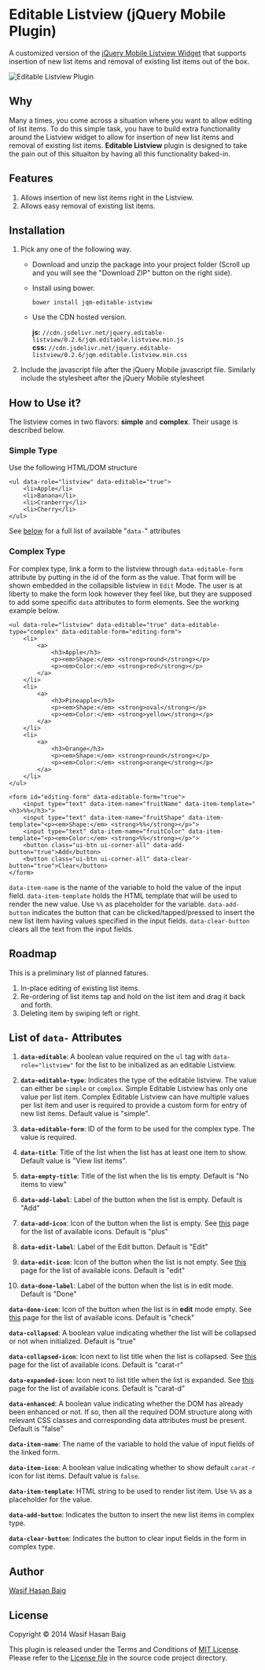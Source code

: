 Editable Listview (jQuery Mobile Plugin)
========================================
A customized version of the [jQuery Mobile Listview Widget](http://demos.jquerymobile.com/1.4.2/listview/) that supports insertion of new list items and removal of existing list items out of the box.

![Editable Listview Plugin](editable-listview.png?raw=true)

## Why
Many a times, you come across a situation where you want to allow editing of list items. To do this simple task, you have to build extra functionality around the Listview widget to allow for insertion of new list items and removal of existing list items. **Editable Listview** plugin is designed to take the pain out of this situaiton by having all this functionality baked-in.

## Features

1. Allows insertion of new list items right in the Listview.
2. Allows easy removal of existing list items.

## Installation
1. Pick any one of the following way.

    * Download and unzip the package into your project folder (Scroll up and you will see the "Download ZIP" button on the right side).

    * Install using bower.
    
        `bower install jqm-editable-istview`
    
    * Use the CDN hosted version.

        __js:__ `//cdn.jsdelivr.net/jquery.editable-listview/0.2.6/jqm.editable.listview.min.js`  
        __css:__ `//cdn.jsdelivr.net/jquery.editable-listview/0.2.6/jqm.editable.listview.min.css`

2. Include the javascript file after the jQuery Mobile javascript file. Similarly include the stylesheet after the jQuery Mobile stylesheet

## How to Use it?
The listview comes in two flavors: __simple__ and __complex__. Their usage is described below.

### Simple Type
Use the following HTML/DOM structure

```
<ul data-role="listview" data-editable="true">
    <li>Apple</li>
    <li>Banana</li>
    <li>Cranberry</li>
    <li>Cherry</li>
</ul>
```

See [below](#attributes) for a full list of available "`data-`" attributes

### Complex Type
For complex type, link a form to the listview through `data-editable-form` attribute by putting in the id of the form as the value. That form will be shown embedded in the collapsible listview in `Edit` Mode. The user is at liberty to make the form look however they feel like, but they are supposed to add some specific `data` attributes to form elements. See the working example below.

```
<ul data-role="listview" data-editable="true" data-editable-type="complex" data-editable-form="editing-form">
    <li>
        <a>
            <h3>Apple</h3>
            <p><em>Shape:</em> <strong>round</strong></p>
            <p><em>Color:</em> <strong>red</strong></p>
        </a>
    </li>
    <li>
        <a>
            <h3>Pineapple</h3>
            <p><em>Shape:</em> <strong>oval</strong></p>
            <p><em>Color:</em> <strong>yellow</strong></p>
        </a>
    </li>
    <li>
        <a>
            <h3>Orange</h3>
            <p><em>Shape:</em> <strong>round</strong></p>
            <p><em>Color:</em> <strong>orange</strong></p>
        </a>
    </li>
</ul>

<form id="editing-form" data-editable-form="true">
    <input type="text" data-item-name="fruitName" data-item-template="<h3>%%</h3>">
    <input type="text" data-item-name="fruitShape" data-item-template="<p><em>Shape:</em> <strong>%%</strong></p>">
    <input type="text" data-item-name="fruitColor" data-item-template="<p><em>Color:</em> <strong>%%</strong></p>">
    <button class="ui-btn ui-corner-all" data-add-button="true">Add</button>
    <button class="ui-btn ui-corner-all" data-clear-button="true">Clear</button>
</form>
```

`data-item-name` is the name of the variable to hold the value of the input field. `data-item-template` holds the HTML template that will be used to render the new value. Use `%%` as placeholder for the variable. `data-add-button` indicates the button that can be clicked/tapped/pressed to insert the new list item having values specified in the input fields. `data-clear-button` clears all the text from the input fields.

## Roadmap
This is a preliminary list of planned fatures.

1. In-place editing of existing list items.
2. Re-ordering of list items tap and hold on the list item and drag it back and forth.
3. Deleting item by swiping left or right.

## List of `data-` Attributes<a name="attributes"></a>

1. **`data-editable`**: A boolean value required on the `ul` tag with `data-role="listview"` for the list to be initialized as an editable Listview.

2. **`data-editable-type`**: Indicates the type of the editable listview. The value can either be `simple` or `complex`. Simple Editable Listview has only one value per list item. Complex Editable Listview can have multiple values per list item and user is required to provide a custom form for entry of new list items. Default value is "simple".

3. **`data-editable-form`**: ID of the form to be used for the complex type. The value is required.
    
4. **`data-title`**: Title of the list when the list has at least one item to show. Default value is "View list items".
    
5. **`data-empty-title`**: Title of the list when the lis tis empty. Default is "No items to view"
    
6. **`data-add-label`**: Label of the button when the list is empty. Default is "Add"
    
7. **`data-add-icon`**: Icon of the button when the list is empty. See [this](http://api.jquerymobile.com/icons/) page for the list of available icons. Default is "plus"
    
8. **`data-edit-label`**: Label of the Edit button. Default is "Edit"
    
9. **`data-edit-icon`**: Icon of the button when the list is not empty. See [this](http://api.jquerymobile.com/icons/) page for the list of available icons. Default is "edit"

10. **`data-done-label`**: Label of the button when the list is in edit mode. Default is "Done"
    
**`data-done-icon`**: Icon of the button when the list is in **edit** mode empty. See [this](http://api.jquerymobile.com/icons/) page for the list of available icons. Default is "check"
    
**`data-collapsed`**: A boolean value indicating whether the list will be collapsed or not when initialized. Default is "true"
    
**`data-collapsed-icon`**: Icon next to list title when the list is collapsed. See [this](http://api.jquerymobile.com/icons/) page for the list of available icons. Default is "carat-r"
    
**`data-expanded-icon`**: Icon next to list title when the list is expanded. See [this](http://api.jquerymobile.com/icons/) page for the list of available icons. Default is "carat-d"
    
**`data-enhanced`**: A boolean value indicating whether the DOM has already been enhanced or not. If so, then all the required DOM structure along with relevant CSS classes and corresponding data attributes must be present. Default is "false"

**`data-item-name`**: The name of the variable to hold the value of input fields of the linked form.

**`data-item-icon`**: A boolean value indicating whether to show default `carat-r` icon for list items. Default value is `false`.

**`data-item-template`**: HTML string to be used to render list item. Use `%%` as a placeholder for the value.

**`data-add-button`**: Indicates the button to insert the new list items in complex type.

**`data-clear-button`**: Indicates the button to clear input fields in the form in complex type.
    

## Author
[Wasif Hasan Baig](https://twitter.com/wasifhasanbaig)

## License
Copyright &copy; 2014 Wasif Hasan Baig

This plugin is released under the Terms and Conditions of [MIT License](http://opensource.org/licenses/MIT). Please refer to the [License file](https://github.com/baig/jquerymobile-editablelistview/blob/master/LICENSE.txt) in the source code project directory.
